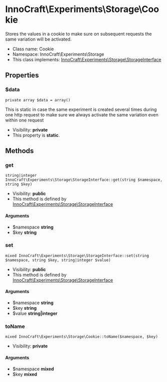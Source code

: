 InnoCraft\Experiments\Storage\Cookie
===============

Stores the values in a cookie to make sure on subsequent requests the same variation will be activated.




* Class name: Cookie
* Namespace: InnoCraft\Experiments\Storage
* This class implements: [InnoCraft\Experiments\Storage\StorageInterface](InnoCraft-Experiments-Storage-StorageInterface.md)




Properties
----------


### $data

    private array $data = array()

This is static in case the same experiment is created several times during one http request
to make sure we always activate the same variation even within one request



* Visibility: **private**
* This property is **static**.


Methods
-------


### get

    string|integer InnoCraft\Experiments\Storage\StorageInterface::get(string $namespace, string $key)





* Visibility: **public**
* This method is defined by [InnoCraft\Experiments\Storage\StorageInterface](InnoCraft-Experiments-Storage-StorageInterface.md)


#### Arguments
* $namespace **string**
* $key **string**



### set

    mixed InnoCraft\Experiments\Storage\StorageInterface::set(string $namespace, string $key, string|integer $value)





* Visibility: **public**
* This method is defined by [InnoCraft\Experiments\Storage\StorageInterface](InnoCraft-Experiments-Storage-StorageInterface.md)


#### Arguments
* $namespace **string**
* $key **string**
* $value **string|integer**



### toName

    mixed InnoCraft\Experiments\Storage\Cookie::toName($namespace, $key)





* Visibility: **private**


#### Arguments
* $namespace **mixed**
* $key **mixed**


